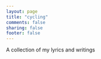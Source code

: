 ```yaml
---
layout: page
title: "cycling"
comments: false
sharing: false
footer: false
---
```


A collection of my lyrics and writings